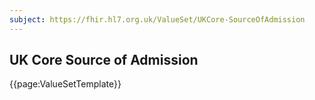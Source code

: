```yaml
---
subject: https://fhir.hl7.org.uk/ValueSet/UKCore-SourceOfAdmission
---
```

## UK Core Source of Admission

{{page:ValueSetTemplate}}